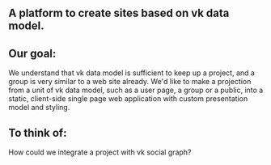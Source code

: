 A platform to create sites based on vk data model.
--------------------------------------------------

Our goal:
---------

We understand that vk data model is sufficient to keep up a project, and a group is very similar
to a web site already. We'd like to make a projection from a unit of vk data model, such as a user
page, a group or a public, into a static, client-side single page web application with custom
presentation model and styling.


To think of:
------------

How could we integrate a project with vk social graph?
